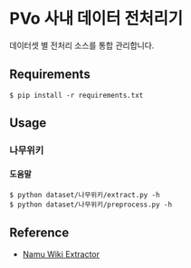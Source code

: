 # PVo 사내 데이터 전처리기
데이터셋 별 전처리 소스를 통합 관리합니다.

## Requirements
```
$ pip install -r requirements.txt
```

## Usage
### 나무위키
#### 도움말
```
$ python dataset/나무위키/extract.py -h
$ python dataset/나무위키/preprocess.py -h
```

## Reference
- [Namu Wiki Extractor](https://github.com/jonghwanhyeon/namu-wiki-extractor)